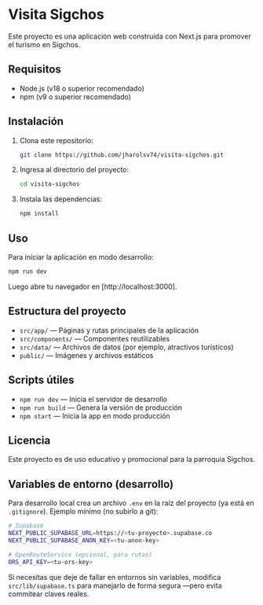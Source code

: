 # Visita Sigchos

Este proyecto es una aplicación web construida con Next.js para promover el turismo en Sigchos.

## Requisitos
- Node.js (v18 o superior recomendado)
- npm (v9 o superior recomendado)

## Instalación

1. Clona este repositorio:
   ```bash
   git clone https://github.com/jharolsv74/visita-sigchos.git
   ```
2. Ingresa al directorio del proyecto:
   ```bash
   cd visita-sigchos
   ```
3. Instala las dependencias:
   ```bash
   npm install
   ```

## Uso

Para iniciar la aplicación en modo desarrollo:

```bash
npm run dev
```

Luego abre tu navegador en [http://localhost:3000].

## Estructura del proyecto
- `src/app/` — Páginas y rutas principales de la aplicación
- `src/components/` — Componentes reutilizables
- `src/data/` — Archivos de datos (por ejemplo, atractivos turísticos)
- `public/` — Imágenes y archivos estáticos

## Scripts útiles
- `npm run dev` — Inicia el servidor de desarrollo
- `npm run build` — Genera la versión de producción
- `npm start` — Inicia la app en modo producción

## Licencia

Este proyecto es de uso educativo y promocional para la parroquia Sigchos.

## Variables de entorno (desarrollo)

Para desarrollo local crea un archivo `.env` en la raíz del proyecto (ya está en `.gitignore`).
Ejemplo mínimo (no subirlo a git):

```bash
# Supabase
NEXT_PUBLIC_SUPABASE_URL=https://<tu-proyecto>.supabase.co
NEXT_PUBLIC_SUPABASE_ANON_KEY=<tu-anon-key>

# OpenRouteService (opcional, para rutas)
ORS_API_KEY=<tu-ors-key>
```

Si necesitas que deje de fallar en entornos sin variables, modifica `src/lib/supabase.ts` para manejarlo de forma segura —pero evita commitear claves reales.
